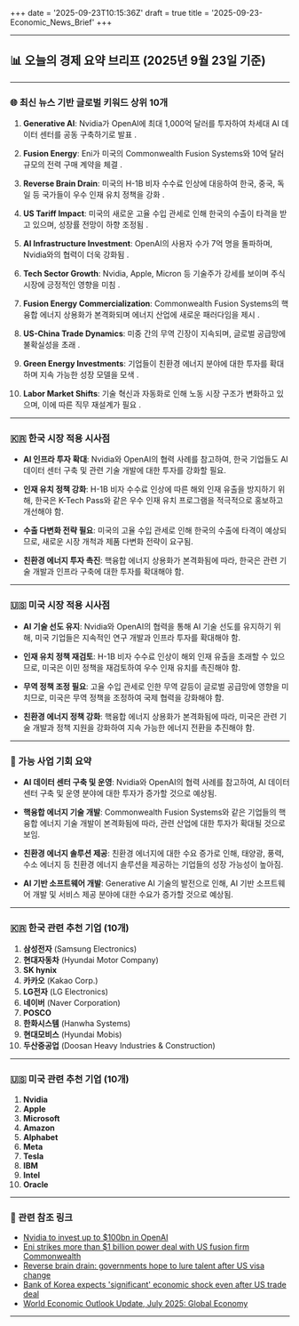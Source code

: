 +++
date = '2025-09-23T10:15:36Z'
draft = true
title = '2025-09-23-Economic_News_Brief'
+++

---

##  📊 오늘의 경제 요약 브리프 (2025년 9월 23일 기준)

---

### 🌐 최신 뉴스 기반 글로벌 키워드 상위 10개

1. **Generative AI**: Nvidia가 OpenAI에 최대 1,000억 달러를 투자하여 차세대 AI 데이터 센터를 공동 구축하기로 발표 .
    
2. **Fusion Energy**: Eni가 미국의 Commonwealth Fusion Systems와 10억 달러 규모의 전력 구매 계약을 체결 .
    
3. **Reverse Brain Drain**: 미국의 H-1B 비자 수수료 인상에 대응하여 한국, 중국, 독일 등 국가들이 우수 인재 유치 정책을 강화 .
    
4. **US Tariff Impact**: 미국의 새로운 고율 수입 관세로 인해 한국의 수출이 타격을 받고 있으며, 성장률 전망이 하향 조정됨 .
    
5. **AI Infrastructure Investment**: OpenAI의 사용자 수가 7억 명을 돌파하며, Nvidia와의 협력이 더욱 강화됨 .
    
6. **Tech Sector Growth**: Nvidia, Apple, Micron 등 기술주가 강세를 보이며 주식 시장에 긍정적인 영향을 미침 .
    
7. **Fusion Energy Commercialization**: Commonwealth Fusion Systems의 핵융합 에너지 상용화가 본격화되며 에너지 산업에 새로운 패러다임을 제시 .
    
8. **US-China Trade Dynamics**: 미중 간의 무역 긴장이 지속되며, 글로벌 공급망에 불확실성을 초래 .
    
9. **Green Energy Investments**: 기업들이 친환경 에너지 분야에 대한 투자를 확대하며 지속 가능한 성장 모델을 모색 .
    
10. **Labor Market Shifts**: 기술 혁신과 자동화로 인해 노동 시장 구조가 변화하고 있으며, 이에 따른 직무 재설계가 필요 .
    

---

### 🇰🇷 한국 시장 적용 시사점

- **AI 인프라 투자 확대**: Nvidia와 OpenAI의 협력 사례를 참고하여, 한국 기업들도 AI 데이터 센터 구축 및 관련 기술 개발에 대한 투자를 강화할 필요.
    
- **인재 유치 정책 강화**: H-1B 비자 수수료 인상에 따른 해외 인재 유출을 방지하기 위해, 한국은 K-Tech Pass와 같은 우수 인재 유치 프로그램을 적극적으로 홍보하고 개선해야 함.
    
- **수출 다변화 전략 필요**: 미국의 고율 수입 관세로 인해 한국의 수출에 타격이 예상되므로, 새로운 시장 개척과 제품 다변화 전략이 요구됨.
    
- **친환경 에너지 투자 촉진**: 핵융합 에너지 상용화가 본격화됨에 따라, 한국은 관련 기술 개발과 인프라 구축에 대한 투자를 확대해야 함.
    

---

### 🇺🇸 미국 시장 적용 시사점

- **AI 기술 선도 유지**: Nvidia와 OpenAI의 협력을 통해 AI 기술 선도를 유지하기 위해, 미국 기업들은 지속적인 연구 개발과 인프라 투자를 확대해야 함.
    
- **인재 유치 정책 재검토**: H-1B 비자 수수료 인상이 해외 인재 유출을 초래할 수 있으므로, 미국은 이민 정책을 재검토하여 우수 인재 유치를 촉진해야 함.
    
- **무역 정책 조정 필요**: 고율 수입 관세로 인한 무역 갈등이 글로벌 공급망에 영향을 미치므로, 미국은 무역 정책을 조정하여 국제 협력을 강화해야 함.
    
- **친환경 에너지 정책 강화**: 핵융합 에너지 상용화가 본격화됨에 따라, 미국은 관련 기술 개발과 정책 지원을 강화하여 지속 가능한 에너지 전환을 추진해야 함.
    

---

### 💼 가능 사업 기회 요약

- **AI 데이터 센터 구축 및 운영**: Nvidia와 OpenAI의 협력 사례를 참고하여, AI 데이터 센터 구축 및 운영 분야에 대한 투자가 증가할 것으로 예상됨.
    
- **핵융합 에너지 기술 개발**: Commonwealth Fusion Systems와 같은 기업들의 핵융합 에너지 기술 개발이 본격화됨에 따라, 관련 산업에 대한 투자가 확대될 것으로 보임.
    
- **친환경 에너지 솔루션 제공**: 친환경 에너지에 대한 수요 증가로 인해, 태양광, 풍력, 수소 에너지 등 친환경 에너지 솔루션을 제공하는 기업들의 성장 가능성이 높아짐.
    
- **AI 기반 소프트웨어 개발**: Generative AI 기술의 발전으로 인해, AI 기반 소프트웨어 개발 및 서비스 제공 분야에 대한 수요가 증가할 것으로 예상됨.
    

---

### 🇰🇷 한국 관련 추천 기업 (10개)

1. **삼성전자** (Samsung Electronics)
2. **현대자동차** (Hyundai Motor Company)
3. **SK hynix**
4. **카카오** (Kakao Corp.)
5. **LG전자** (LG Electronics)
6. **네이버** (Naver Corporation)
7. **POSCO**
8. **한화시스템** (Hanwha Systems)
9. **현대모비스** (Hyundai Mobis)
10. **두산중공업** (Doosan Heavy Industries & Construction)

---

### 🇺🇸 미국 관련 추천 기업 (10개)

1. **Nvidia**
2. **Apple**
3. **Microsoft**
4. **Amazon**
5. **Alphabet**
6. **Meta**
7. **Tesla**
8. **IBM**
9. **Intel**
10. **Oracle**

---

### 🔗 관련 참조 링크

- [Nvidia to invest up to $100bn in OpenAI](https://www.ft.com/content/d3caeac1-def8-45ae-b56b-e34c7c435ccc)
- [Eni strikes more than $1 billion power deal with US fusion firm Commonwealth](https://www.reuters.com/business/energy/eni-strikes-more-than-1-billion-power-deal-with-us-fusion-firm-commonwealth-2025-09-22/)
- [Reverse brain drain: governments hope to lure talent after US visa change](https://www.reuters.com/world/china/reverse-brain-drain-governments-hope-lure-talent-after-us-visa-change-2025-09-22/)
- [Bank of Korea expects 'significant' economic shock even after US trade deal](https://www.reuters.com/business/autos-transportation/bank-korea-expects-significant-economic-shock-even-after-us-trade-deal-2025-08-28/)
- [World Economic Outlook Update, July 2025: Global Economy](https://www.imf.org/en/Publications/WEO/Issues/2025/07/29/world-economic-outlook-update-july-2025)

---
